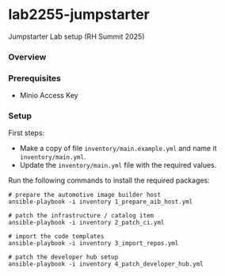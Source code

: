 # lab2255-jumpstarter
Jumpstarter Lab setup (RH Summit 2025)

### Overview

### Prerequisites

* Minio Access Key

### Setup

First steps:

* Make a copy of file `inventory/main.example.yml` and name it `inventory/main.yml`.
* Update the `inventory/main.yml` file with the required values.

Run the following commands to install the required packages:

```shell
# prepare the automotive image builder host
ansible-playbook -i inventory 1_prepare_aib_host.yml
```

```shell
# patch the infrastructure / catalog item
ansible-playbook -i inventory 2_patch_ci.yml
```
```shell
# import the code templates
ansible-playbook -i inventory 3_import_repos.yml
```

```shell
# patch the developer hub setup
ansible-playbook -i inventory 4_patch_developer_hub.yml
```
